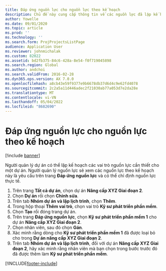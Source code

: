 ```yaml
---
title: Đáp ứng nguồn lực cho nguồn lực theo kế hoạch
description: Chủ đề này cung cấp thông tin về các nguồn lực đã lập kế hoạch cho một dự án.
author: Yowelle
ms.date: 09/01/2020
ms.topic: article
ms.prod: ''
ms.technology: ''
ms.search.form: ProjProjectsListPage
audience: Application User
ms.reviewer: johnmichalak
ms.custom: 82022
ms.assetid: bd2fb375-84c6-428a-8e54-f0f719045898
ms.search.region: Global
ms.author: andchoi
ms.search.validFrom: 2016-02-28
ms.dyn365.ops.version: AX 7.0.0
ms.openlocfilehash: a8cb43e59f9377e9b6678db37d6d4c9e62fd4078
ms.sourcegitcommit: 2c2a5a11d446adec2f21030ab77a053d7e2da28e
ms.translationtype: MT
ms.contentlocale: vi-VN
ms.lasthandoff: 05/04/2022
ms.locfileid: "8682690"
---
```

# <a name="resource-fulfillment-for-planned-resources"></a>Đáp ứng nguồn lực cho nguồn lực theo kế hoạch

[!include [banner](../includes/banner.md)]

Người quản lý dự án có thể lập kế hoạch các vai trò nguồn lực cần thiết cho một dự án. Người quản lý nguồn lực sẽ xem các nguồn lực theo kế hoạch này là yêu cầu trên trang **Đáp ứng nguồn lực** và có thể chỉ định nguồn lực thực tế.

1. Trên trang **Tất cả dự án**, chọn dự án **Nâng cấp XYZ Giai đoạn 2**.
2. Chọn **Dự án** rồi chọn **Chỉnh sửa**.
3. Trên tab **Nhóm dự án và lập lịch trình**, chọn **Thêm**.
4. Trong hộp thoại **Thêm vai trò**, chọn vai trò **Kỹ sư phát triển phần mềm**.
5. Chọn **Tạo** rồi đóng trang dự án.
6. Trên trang **Đáp ứng nguồn lực**, chọn **Kỹ sư phát triển phần mềm 1** cho dự án **Nâng cấp XYZ Giai đoạn 2**.
7. Chọn nhân viên, sau đó chọn **Gán**.
8. Xác minh rằng dòng cho **Kỹ sư phát triển phần mềm 1** đã được loại bỏ cho trong **Dự án nâng cấp XYZ Giai đoạn 2**.
9. Trên tab **Nhóm dự án và lập lịch trình**, đối với dự án **Nâng cấp XYZ Giai đoạn 2**, hãy xác minh rằng nhân viên mà bạn chọn trong bước trước đó đã được thêm làm **Kỹ sư phát triển phần mềm**.


[!INCLUDE[footer-include](../includes/footer-banner.md)]